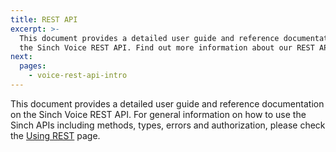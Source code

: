 ```yaml
---
title: REST API
excerpt: >-
  This document provides a detailed user guide and reference documentation on
  the Sinch Voice REST API. Find out more information about our REST API now.
next:
  pages:
    - voice-rest-api-intro
---
```

This document provides a detailed user guide and reference documentation on the Sinch Voice REST API. For general information on how to use the Sinch APIs including methods, types, errors and authorization, please check the [Using REST](doc:using-rest) page.
